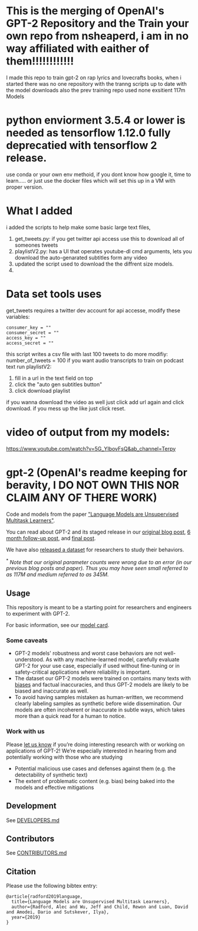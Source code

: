 # This is the merging of OpenAI's GPT-2 Repository and the Train your own repo from nsheaperd, i am in no way affiliated with eaither of them!!!!!!!!!!!!
I made this repo to train gpt-2 on rap lyrics and lovecrafts books, 
when i started there was no one repository with the tranng scripts up to date with the model downloads
also the prev training repo used none exsitient 117m Models

# python enviorment 3.5.4 or lower is needed as tensorflow 1.12.0 fully deprecatied with tensorflow 2 release.
use conda or your own env methoid, if you dont know how google it, time to learn.....
or just use the docker files which will set this up in a VM with proper version.

# What I added
i added the scripts to help make some basic large text files,
1. get_tweets.py: if you get twitter api access use this to download all of someones tweets
2. playlistV2.py: has a UI that operates youtube-dl cmd arguments, lets you download the auto-genarated subtitles form any video
3. updated the script used to download the the diffrent size models.
4. 

# Data set tools uses
get_tweets requires a twitter dev account for api accesse,
modify these variables:

	consumer_key = ""
	consumer_secret = ""
	access_key = ""
	access_secret = ""
	

this script writes a csv file with last 100 tweets to do more modifiy:
	number_of_tweets = 100
if you want audio transcripts to train on podcast text run playlistV2:
1. fill in a url in the text field on top
2. click the "auto gen subtitles button"
3. click download playlist

if you wanna download the video as well just click add url again and click download.
if you mess up the like just click reset.

# video of output from my models:
https://www.youtube.com/watch?v=5G_YIbovFsQ&ab_channel=Terpy

# gpt-2 (OpenAI's readme keeping for beravity, I DO NOT OWN THIS NOR CLAIM ANY OF THERE WORK)

Code and models from the paper ["Language Models are Unsupervised Multitask Learners"](https://d4mucfpksywv.cloudfront.net/better-language-models/language-models.pdf).

You can read about GPT-2 and its staged release in our [original blog post](https://blog.openai.com/better-language-models/), [6 month follow-up post](https://openai.com/blog/gpt-2-6-month-follow-up/), and [final post](https://www.openai.com/blog/gpt-2-1-5b-release/).

We have also [released a dataset](https://github.com/openai/gpt-2-output-dataset) for researchers to study their behaviors.

<sup>*</sup> *Note that our original parameter counts were wrong due to an error (in our previous blog posts and paper).  Thus you may have seen small referred to as 117M and medium referred to as 345M.*

## Usage

This repository is meant to be a starting point for researchers and engineers to experiment with GPT-2.

For basic information, see our [model card](./model_card.md).

### Some caveats

- GPT-2 models' robustness and worst case behaviors are not well-understood.  As with any machine-learned model, carefully evaluate GPT-2 for your use case, especially if used without fine-tuning or in safety-critical applications where reliability is important.
- The dataset our GPT-2 models were trained on contains many texts with [biases](https://twitter.com/TomerUllman/status/1101485289720242177) and factual inaccuracies, and thus GPT-2 models are likely to be biased and inaccurate as well.
- To avoid having samples mistaken as human-written, we recommend clearly labeling samples as synthetic before wide dissemination.  Our models are often incoherent or inaccurate in subtle ways, which takes more than a quick read for a human to notice.

### Work with us

Please [let us know](mailto:languagequestions@openai.com) if you’re doing interesting research with or working on applications of GPT-2!  We’re especially interested in hearing from and potentially working with those who are studying
- Potential malicious use cases and defenses against them (e.g. the detectability of synthetic text)
- The extent of problematic content (e.g. bias) being baked into the models and effective mitigations

## Development

See [DEVELOPERS.md](./DEVELOPERS.md)

## Contributors

See [CONTRIBUTORS.md](./CONTRIBUTORS.md)

## Citation

Please use the following bibtex entry:
```
@article{radford2019language,
  title={Language Models are Unsupervised Multitask Learners},
  author={Radford, Alec and Wu, Jeff and Child, Rewon and Luan, David and Amodei, Dario and Sutskever, Ilya},
  year={2019}
}
```
